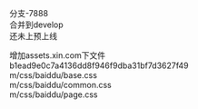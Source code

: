 分支-7888  
合并到develop  
还未上预上线


增加assets.xin.com下文件  
b1ead9e0c7a4136dd8f946f9dba31bf7d3627f49  
m/css/baiddu/base.css  
m/css/baiddu/common.css  
m/css/baiddu/page.css



